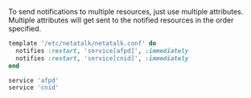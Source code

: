 To send notifications to multiple resources, just use multiple
attributes. Multiple attributes will get sent to the notified resources
in the order specified.

```ruby
template '/etc/netatalk/netatalk.conf' do
  notifies :restart, 'service[afpd]', :immediately
  notifies :restart, 'service[cnid]', :immediately
end

service 'afpd'
service 'cnid'
```
